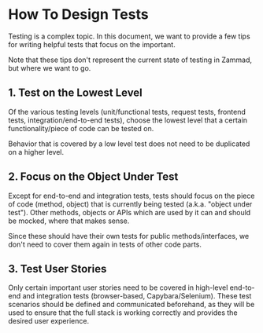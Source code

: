# How To Design Tests

Testing is a complex topic. In this document, we want to provide a few tips for writing helpful tests that focus on the
important.

Note that these tips don't represent the current state of testing in Zammad, but where we want to go.

## 1. Test on the Lowest Level

Of the various testing levels (unit/functional tests, request tests, frontend tests, integration/end-to-end tests),
choose the lowest level that a certain functionality/piece of code can be tested on.

Behavior that is covered by a low level test does not need to be duplicated on a higher level.

## 2. Focus on the Object Under Test

Except for end-to-end and integration tests, tests should focus on the piece of code (method, object) that is currently
being tested (a.k.a. "object under test"). Other methods, objects or APIs which are used by it can and should be mocked,
where that makes sense.

Since these should have their own tests for public methods/interfaces, we don't need to cover them again in tests of
other code parts.

## 3. Test User Stories

Only certain important user stories need to be covered in high-level end-to-end and integration tests (browser-based,
Capybara/Selenium). These test scenarios should be defined and communicated beforehand, as they will be used to ensure
that the full stack is working correctly and provides the desired user experience.
